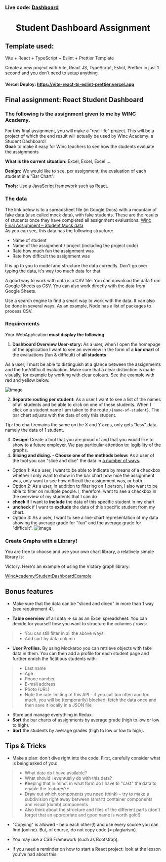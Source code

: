 <h3>Live code: <a href='https://studentdashboard-matt.netlify.app/'>Dashboard</a></h1>

<h1 align='center'>Student Dashboard Assignment</h1>

<h2>Template used:</h2>

Vite + React + TypeScript + Eslint + Prettier Template

Create a new project with Vite, React JS, TypeScript, Eslint, Prettier in just 1 second and you don't need to setup anything.

#### **Vercel Deploy: https://vite-react-ts-eslint-prettier.vercel.app**

<h2>Final assignment: React Student Dashboard</h2>

<h3>The following is the assignment given to me by WINC Academy.</h3>

For this final assignment, you will make a "real-life" project. This will be a project of which the end result will actually be used by Winc Academy: a Student Dashboard!<br>
**Goal:** to make it easy for Winc teachers to see how the students evaluate the assignments

**What is the current situation:** Excel, Excel, Excel.....

**Design:** We would like to see, per assignment, the evaluation of each student in a "Bar Chart".

**Tools:** Use a JavaScript framework such as React.

<h3>The data</h3>
The link below is to a spreadsheet file (in Google Docs) with a mountain of fake data (also called mock data), with fake students. These are the results of students once they have completed all assignment evaluations.
<a href='https://docs.google.com/spreadsheets/d/1BHjq5MjpuSItvVbnQcEdQt_v956-Ks1lr3f_nEFkTks/edit?usp=sharing'>Winc Final Assignment – ​​Student Mock data</a><br>
As you can see, this data has the following structure:

- Name of student
- Name of the assignment / project (including the project code)
- Rate how much fun the assignment was
- Rate how difficult the assignment was

It is up to you to model and structure the data correctly. Don't go over typing the data, it's way too much data for that.

A good way to work with data is a CSV file. You can download the data from Google Sheets as CSV. You can also work directly with the data from Google Sheets.

Use a search engine to find a smart way to work with the data. It can also be done in several ways. As an example, Node has a list of packages to process CSV.

<h3>Requirements</h3>

Your WebApplication **must display the following**

1. **Dashboard Overview User-story:** As a user, when I open the homepage of the application I want to see an overview in the form of a **bar chart** of the evaluations (fun & difficult) of **all students**.
   
As a user, I must be able to distinguish at a glance between the assignments and the fun/difficult evaluation. Make sure that a clear distinction is made visually, for example by working with clear colours. See the example with red and yellow below.

![image](https://media.wincacademy.nl/student_dashboard1.png)

2. **Separate routing per student:** As a user I want to see a list of the names of all students and be able to click on one of these students. When I click on a student name I am taken to the route `/{name-of-student}`. The bar chart adjusts with the data of only this student.
   
Tip: the chart remains the same on the X and Y axes, only gets "less" data, namely the data of 1 student.

3. **Design:** Create a tool that you are proud of and that you would like to show to a future employer. We pay particular attention to: legibility of the graphs.
4. **Slicing and dicing. - Choose one of the methods below:** As a user of the tool you can "slice and dice" the data in <a href='http://www.hypertextbookshop.com/dataminingbook/public_version/contents/chapters/chapter003/section004/blue/page004.html'>a number of ways</a>.

- Option 1: As a user, I want to be able to indicate by means of a checkbox whether I only want to show in the bar chart how nice the assignment was, only want to see how difficult the assignment was, or both.
- Option 2: As a user, in addition to filtering on 1 person, I also want to be able to filter on multiple people. I, therefore, want to see a checkbox in the overview of my students that I can do
- **check** if I want to **include** the data of this specific student in my chart
- **uncheck** if I want to **exclude** the data of this specific student from my chart.
- Option 3: As a user, I want to see a line-chart representation of my data showing the average grade for "fun" and the average grade for "difficult".
![image](https://media.wincacademy.nl/student_dashboard2.png)

<h3>Create Graphs with a Library!</h3>

You are free to choose and use your own chart library, a relatively simple library is:

Victory. Here's an example of using the Victory graph library:

<a href='https://github.com/WincAcademy/StudentDashboardExample'>WincAcademy/StudentDashboardExample</a>

<h2>Bonus features</h2>

- Make sure that the data can be "sliced and diced" in more than 1 way (see requirement 4).

- **Table overview** of all data ⇒ so as an Excel spreadsheet. You can decide for yourself how you want to structure the columns / rows:

> - You can still filter in all the above ways
> - Add sort by data column

- **User Profiles.** By using Mockaroo you can retrieve objects with fake data in them. You can then add a profile for each student page and further enrich the fictitious students with:

> - Last name
> - Age
> - Phone number
> - E-mail address
> - Photo (URL)
> - Note the rate limiting of this API - if you call too often and too much, you will be (temporarily) blocked: fetch the data once and then save it locally in a JSON file

- Store and manage everything in Redux.
- **Sort** the bar charts of assignments by average grade (high to low or low to high).
- **Sort** the students by average grades (high to low or low to high).

<h2>Tips & Tricks</h2>

- Make a plan: don't dive right into the code. First, carefully consider what is being asked of you:

> - What data do I have available?
> - What should I eventually do with this data?
> - Keeping that in mind: in what form do I have to "cast" the data to enable the features?*
> - Draw out which components you need (think) – try to make a subdivision right away between (smart) container components and visual (dumb) components
> - Also think about the structure and files of the different parts (don't forget that an appropriate and good name is worth gold!)

- "Copying" is allowed - help each other(!) and use every source you can find (online). But, of course, do not copy code (= plagiarism).

- You may use a CSS Framework (such as Bootstrap).

- If you need a reminder on how to start a React project: look at the lesson you've had about this.

